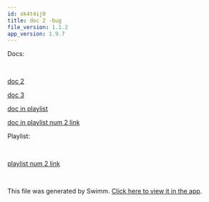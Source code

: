 ```yaml
---
id: ok4t4ij0
title: doc 2 -bug
file_version: 1.1.2
app_version: 1.9.7
---
```


Docs:

<br/>

[doc 2 ](doc-2.ywxajrh5.sw.md)

[doc 3](doc-3.0b5ffmjb.sw.md)

[doc in playlist](doc-in-playlist.xfznuee4.sw.md)

[doc in playlist num 2 link](doc-in-playlist-num-2-link.tj8aoedx.sw.md)

Playlist:

<br/>

[playlist num 2 link](playlist-num-2-link.7obywaaj.pl.sw.md)

<br/>

This file was generated by Swimm. [Click here to view it in the app](http://localhost:5000/repos/Z2l0aHViJTNBJTNBTm9hUmVwbyUzQSUzQU5vYW96ZXI=/docs/ok4t4ij0).
